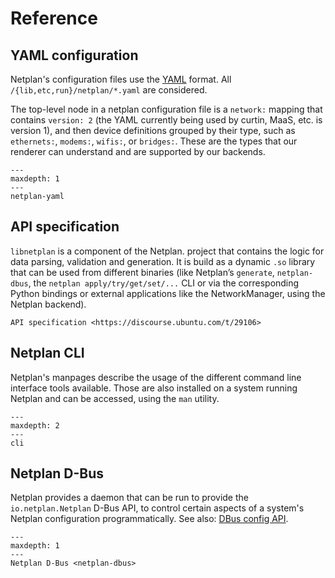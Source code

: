 # Reference

## YAML configuration
Netplan's configuration files use the
[YAML](<http://yaml.org/spec/1.1/current.html>) format. All
`/{lib,etc,run}/netplan/*.yaml` are considered.

The top-level node in a netplan configuration file is a ``network:`` mapping
that contains ``version: 2`` (the YAML currently being used by curtin, MaaS,
etc. is version 1), and then device definitions grouped by their type, such as
``ethernets:``, ``modems:``, ``wifis:``, or ``bridges:``. These are the types
that our renderer can understand and are supported by our backends.

```{toctree}
---
maxdepth: 1
---
netplan-yaml
```

## API specification
`libnetplan` is a component of the Netplan. project that contains the logic for
data parsing, validation and generation. It is build as a dynamic `.so` library
that can be used from different binaries (like Netplan’s `generate`,
`netplan-dbus`, the `netplan apply/try/get/set/...` CLI or via the corresponding
Python bindings or external applications like the NetworkManager, using the
Netplan backend).

```{toctree}
API specification <https://discourse.ubuntu.com/t/29106>
```

## Netplan CLI
Netplan's manpages describe the usage of the different command line interface
tools available. Those are also installed on a system running Netplan and can be
accessed, using the `man` utility.
```{toctree}
---
maxdepth: 2
---
cli
```

## Netplan D-Bus
Netplan provides a daemon that can be run to provide the `io.netplan.Netplan`
D-Bus API, to control certain aspects of a system's Netplan configuration
programmatically. See also: [DBus config API](/dbus-config).
```{toctree}
---
maxdepth: 1
---
Netplan D-Bus <netplan-dbus>
```
